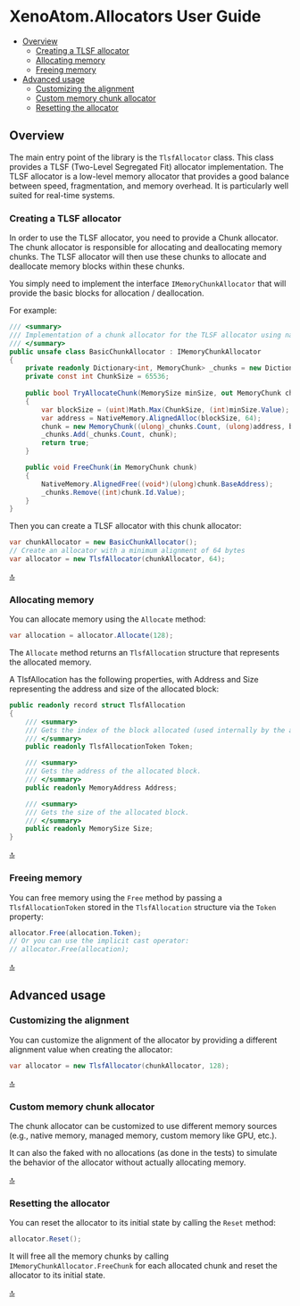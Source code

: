# XenoAtom.Allocators User Guide

- [Overview](#overview)
  - [Creating a TLSF allocator](#creating-a-tlsf-allocator)
  - [Allocating memory](#allocating-memory)
  - [Freeing memory](#freeing-memory)
- [Advanced usage](#advanced-usage)
  - [Customizing the alignment](#customizing-the-alignment)
  - [Custom memory chunk allocator](#custom-memory-chunk-allocator)
  - [Resetting the allocator](#resetting-the-allocator)

## Overview

The main entry point of the library is the `TlsfAllocator` class. This class provides a TLSF (Two-Level Segregated Fit) allocator implementation. The TLSF allocator is a low-level memory allocator that provides a good balance between speed, fragmentation, and memory overhead. It is particularly well suited for real-time systems.


### Creating a TLSF allocator

In order to use the TLSF allocator, you need to provide a Chunk allocator. The chunk allocator is responsible for allocating and deallocating memory chunks. The TLSF allocator will then use these chunks to allocate and deallocate memory blocks within these chunks.

You simply need to implement the interface `IMemoryChunkAllocator` that will provide the basic blocks for allocation / deallocation.

For example:

```csharp
/// <summary>
/// Implementation of a chunk allocator for the TLSF allocator using native memory.
/// </summary>
public unsafe class BasicChunkAllocator : IMemoryChunkAllocator
{
    private readonly Dictionary<int, MemoryChunk> _chunks = new Dictionary<int, MemoryChunk>();
    private const int ChunkSize = 65536;
        
    public bool TryAllocateChunk(MemorySize minSize, out MemoryChunk chunk)
    {
        var blockSize = (uint)Math.Max(ChunkSize, (int)minSize.Value);
        var address = NativeMemory.AlignedAlloc(blockSize, 64);
        chunk = new MemoryChunk((ulong)_chunks.Count, (ulong)address, blockSize);
        _chunks.Add(_chunks.Count, chunk);
        return true;
    }

    public void FreeChunk(in MemoryChunk chunk)
    {
        NativeMemory.AlignedFree((void*)(ulong)chunk.BaseAddress);
        _chunks.Remove((int)chunk.Id.Value);
    }
}
```

Then you can create a TLSF allocator with this chunk allocator:

```csharp
var chunkAllocator = new BasicChunkAllocator();
// Create an allocator with a minimum alignment of 64 bytes
var allocator = new TlsfAllocator(chunkAllocator, 64);
```

[:top:](#xenoatomallocators-user-guide)
### Allocating memory

You can allocate memory using the `Allocate` method:

```csharp
var allocation = allocator.Allocate(128);
```

The `Allocate` method returns an `TlsfAllocation` structure that represents the allocated memory. 

A TlsfAllocation has the following properties, with Address and Size representing the address and size of the allocated block:

```csharp
public readonly record struct TlsfAllocation
{
    /// <summary>
    /// Gets the index of the block allocated (used internally by the allocator).
    /// </summary>
    public readonly TlsfAllocationToken Token;

    /// <summary>
    /// Gets the address of the allocated block.
    /// </summary>
    public readonly MemoryAddress Address;

    /// <summary>
    /// Gets the size of the allocated block.
    /// </summary>
    public readonly MemorySize Size;
}
```

[:top:](#xenoatomallocators-user-guide)
### Freeing memory

You can free memory using the `Free` method by passing a `TlsfAllocationToken` stored in the `TlsfAllocation` structure via the `Token` property:

```csharp
allocator.Free(allocation.Token);
// Or you can use the implicit cast operator:
// allocator.Free(allocation);
```

[:top:](#xenoatomallocators-user-guide)
## Advanced usage

### Customizing the alignment

You can customize the alignment of the allocator by providing a different alignment value when creating the allocator:

```csharp
var allocator = new TlsfAllocator(chunkAllocator, 128);
```

[:top:](#xenoatomallocators-user-guide)
### Custom memory chunk allocator

The chunk allocator can be customized to use different memory sources (e.g., native memory, managed memory, custom memory like GPU, etc.). 

It can also the faked with no allocations (as done in the tests) to simulate the behavior of the allocator without actually allocating memory.

[:top:](#xenoatomallocators-user-guide)
### Resetting the allocator

You can reset the allocator to its initial state by calling the `Reset` method:

```csharp
allocator.Reset();
```

It will free all the memory chunks by calling `IMemoryChunkAllocator.FreeChunk` for each allocated chunk and reset the allocator to its initial state.

[:top:](#xenoatomallocators-user-guide)
